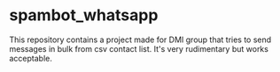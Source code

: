# spambot_whatsapp
This repository contains a project made for DMI group that tries to send messages in bulk from csv contact list. It's very rudimentary but works acceptable.
